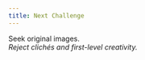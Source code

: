 ```yaml
---
title: Next Challenge
---
```


Seek original images.  
_Reject clichés and first-level creativity._
